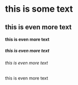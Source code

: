 # this is some text
## this is even more text
#### this is even more text
##### this is even more text
###### this is even more text
this is even more text
